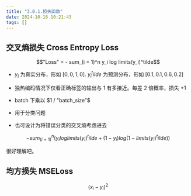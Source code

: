 ```yaml
---
title: "3.0.1.损失函数"
date: 2024-10-16 10:21:43
tags: []
---
```

## 交叉熵损失 Cross Entropy Loss


$$"Loss" = - sum_(i = 1)^n y_i log limits(y_i)^tilde$$

- $y_i$ 为真实分布，形如 $[0, 0, 1, 0]$. $y_i^tilde$ 为预测分布，形如 $[0.1, 0.1, 0.6, 0.2]$
- 独热编码情况下仅看正确标签的输出与 $1$ 有多接近。每差 2 倍概率，损失 +1
- batch 下乘以 $1 / "batch_size"$

- 用于分类问题
- 也可设计为将错误分类的交叉熵考虑进去

$$- sum_(i = 1)^n (y_i log limits(y_i)^tilde + (1 - y_i) log (1 - limits(y_i)^tilde))$$

很好理解吧。

## 均方损失 MSELoss

$$(x_i - y_i)^2$$
